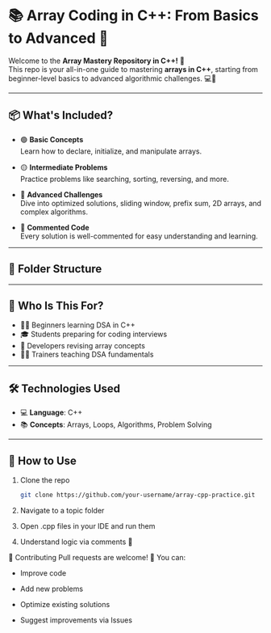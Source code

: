 # 📚 Array Coding in C++: From Basics to Advanced 🚀

Welcome to the **Array Mastery Repository in C++!** 🎯  
This repo is your all-in-one guide to mastering **arrays in C++**, starting from beginner-level basics to advanced algorithmic challenges. 💻🧠

---

## 📦 What's Included?

- 🟢 **Basic Concepts**  
  Learn how to declare, initialize, and manipulate arrays.

- 🟡 **Intermediate Problems**  
  Practice problems like searching, sorting, reversing, and more.

- 🔴 **Advanced Challenges**  
  Dive into optimized solutions, sliding window, prefix sum, 2D arrays, and complex algorithms.

- 💬 **Commented Code**  
  Every solution is well-commented for easy understanding and learning.

---

## 📁 Folder Structure



---

## 🎯 Who Is This For?

- 🧑‍💻 Beginners learning DSA in C++
- 🎓 Students preparing for coding interviews
- 🔁 Developers revising array concepts
- 👨‍🏫 Trainers teaching DSA fundamentals

---

## 🛠 Technologies Used

- 💻 **Language**: C++
- 📚 **Concepts**: Arrays, Loops, Algorithms, Problem Solving

---

## 📌 How to Use

1. Clone the repo  
   ```bash
   git clone https://github.com/your-username/array-cpp-practice.git
2. Navigate to a topic folder

3. Open .cpp files in your IDE and run them

4. Understand logic via comments 🧠

🤝 Contributing
Pull requests are welcome! 🙌
You can:

- Improve code

- Add new problems

- Optimize existing solutions

- Suggest improvements via Issues

